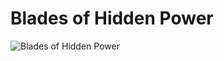 # Blades of Hidden Power

![Blades of Hidden Power](https://vwiki.valorserver.com/api/item/picture/Blades%20of%20Hidden%20Power)
